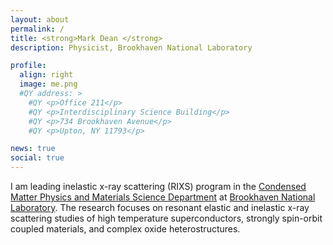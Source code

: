 ```yaml
---
layout: about
permalink: /
title: <strong>Mark Dean </strong>
description: Physicist, Brookhaven National Laboratory

profile:
  align: right
  image: me.png
  #QY address: >
	#QY <p>Office 211</p>
    #QY <p>Interdisciplinary Science Building</p>
    #QY <p>734 Brookhaven Avenue</p>
    #QY <p>Upton, NY 11793</p>

news: true
social: true
---
```


I am leading inelastic x-ray scattering (RIXS) program in the [Condensed Matter Physics and Materials Science Department](https://www.bnl.gov/cmpmsd/) at [Brookhaven National Laboratory](https://www.bnl.gov). The research focuses on resonant elastic and inelastic x-ray scattering studies of high temperature superconductors, strongly spin-orbit coupled materials, and complex oxide heterostructures. 
